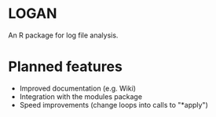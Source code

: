# LOGAN

An R package for log file analysis.

# Planned features

- Improved documentation (e.g. Wiki)
- Integration with the modules package
- Speed improvements (change loops into calls to "*apply")

